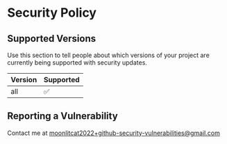# Security Policy

## Supported Versions

Use this section to tell people about which versions of your project are
currently being supported with security updates.

| Version | Supported          |
| ------- | ------------------ |
|   all   | :white_check_mark: |


## Reporting a Vulnerability

Contact me at moonlitcat2022+github-security-vulnerabilities@gmail.com

